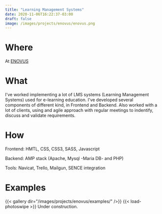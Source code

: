```yaml
---
title: "Learning Management Systems"
date: 2020-11-06T16:22:37-03:00
draft: false
image: /images/projects/enovus/enovus.png
---
```


# Where

At [ENOVUS](https://www.enovus.cl/)

# What

I've worked implementing a lot of LMS systems (Learning Management Systems) used for e-learning education. I've developed several components of different kind, in Frontend and Backend. Also worked with a lot of clients, using and agile approach with regular meetings to indentify, discuss and validate requirements.

# How

Frontend: HMTL, CSS, CSS3, SASS, Javascript

Backend: AMP stack (Apache, Mysql -Maria DB- and PHP)

Tools: Navicat, Trello, Mailgun, SENCE integration

# Examples

{{< gallery dir="/images/projects/enovus/examples/" />}} {{< load-photoswipe >}}
Under construction.


